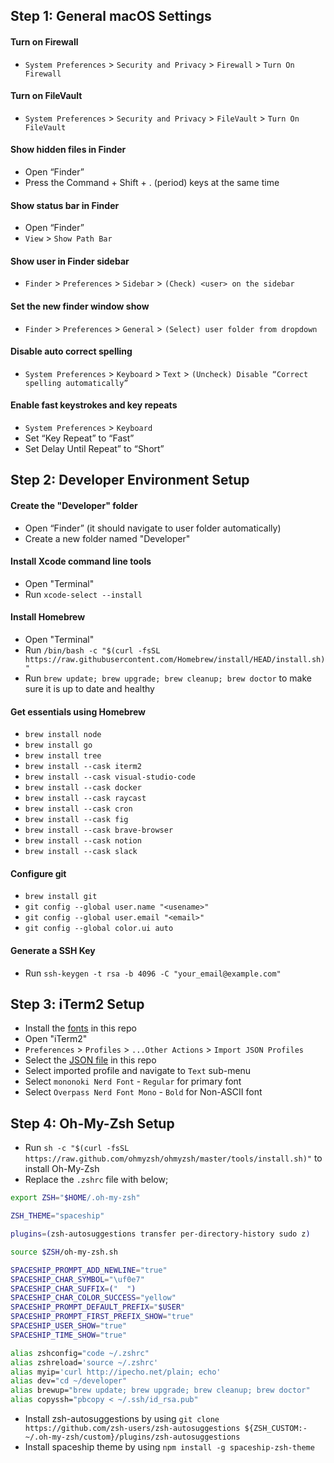 ## Step 1: General macOS Settings

#### Turn on Firewall
- `System Preferences` > `Security and Privacy` > `Firewall` > `Turn On Firewall`

#### Turn on FileVault
- `System Preferences` > `Security and Privacy` > `FileVault` > `Turn On FileVault`

#### Show hidden files in Finder
- Open “Finder”
- Press the Command + Shift + . (period) keys at the same time

#### Show status bar in Finder
- Open “Finder”
- `View` > `Show Path Bar`

#### Show user in Finder sidebar
- `Finder` > `Preferences` > `Sidebar` > `(Check) <user> on the sidebar`

#### Set the new finder window show
- `Finder` > `Preferences` > `General` > `(Select) user folder from dropdown`

#### Disable auto correct spelling
- `System Preferences` > `Keyboard` > `Text` > `(Uncheck) Disable “Correct spelling automatically”`

#### Enable fast keystrokes and key repeats
- `System Preferences` > `Keyboard`
- Set “Key Repeat” to “Fast”
- Set Delay Until Repeat” to “Short”

## Step 2: Developer Environment Setup

#### Create the "Developer" folder
- Open “Finder” (it should navigate to user folder automatically)
- Create a new folder named "Developer"

#### Install Xcode command line tools
- Open "Terminal" 
- Run `xcode-select --install`

#### Install Homebrew
- Open "Terminal" 
- Run `/bin/bash -c "$(curl -fsSL https://raw.githubusercontent.com/Homebrew/install/HEAD/install.sh)"`
- Run `brew update; brew upgrade; brew cleanup; brew doctor` to make sure it is up to date and healthy

#### Get essentials using Homebrew
- `brew install node`
- `brew install go`
- `brew install tree`
- `brew install --cask iterm2`
- `brew install --cask visual-studio-code`
- `brew install --cask docker`
- `brew install --cask raycast`
- `brew install --cask cron`
- `brew install --cask fig`
- `brew install --cask brave-browser`
- `brew install --cask notion`
- `brew install --cask slack`

#### Configure git
- `brew install git`
- `git config --global user.name "<usename>"`
- `git config --global user.email "<email>"`
- `git config --global color.ui auto`

#### Generate a SSH Key
- Run `ssh-keygen -t rsa -b 4096 -C "your_email@example.com"`

## Step 3: iTerm2 Setup
- Install the [fonts](https://github.com/mhrsntrk/macos-dev-setup/tree/main/iTerm2/Fonts) in this repo
- Open "iTerm2" 
- `Preferences` > `Profiles` > `...Other Actions` > `Import JSON Profiles`
- Select the [JSON file](https://github.com/mhrsntrk/macos-dev-setup/blob/main/iTerm2/mhrsntrk.json) in this repo
- Select imported profile and navigate to `Text` sub-menu
- Select `mononoki Nerd Font` - `Regular` for primary font
- Select `Overpass Nerd Font Mono` - `Bold` for Non-ASCII font

## Step 4: Oh-My-Zsh Setup
- Run `sh -c "$(curl -fsSL https://raw.github.com/ohmyzsh/ohmyzsh/master/tools/install.sh)"` to install Oh-My-Zsh
- Replace the `.zshrc` file with below;

```bash
export ZSH="$HOME/.oh-my-zsh"

ZSH_THEME="spaceship"

plugins=(zsh-autosuggestions transfer per-directory-history sudo z)

source $ZSH/oh-my-zsh.sh

SPACESHIP_PROMPT_ADD_NEWLINE="true"
SPACESHIP_CHAR_SYMBOL="\uf0e7"
SPACESHIP_CHAR_SUFFIX=("  ")
SPACESHIP_CHAR_COLOR_SUCCESS="yellow"
SPACESHIP_PROMPT_DEFAULT_PREFIX="$USER"
SPACESHIP_PROMPT_FIRST_PREFIX_SHOW="true"
SPACESHIP_USER_SHOW="true"
SPACESHIP_TIME_SHOW="true"

alias zshconfig="code ~/.zshrc"
alias zshreload='source ~/.zshrc'
alias myip='curl http://ipecho.net/plain; echo'
alias dev="cd ~/developer"
alias brewup="brew update; brew upgrade; brew cleanup; brew doctor"
alias copyssh="pbcopy < ~/.ssh/id_rsa.pub"
```

- Install zsh-autosuggestions by using `git clone https://github.com/zsh-users/zsh-autosuggestions ${ZSH_CUSTOM:-~/.oh-my-zsh/custom}/plugins/zsh-autosuggestions`
- Install spaceship theme by using `npm install -g spaceship-zsh-theme`
